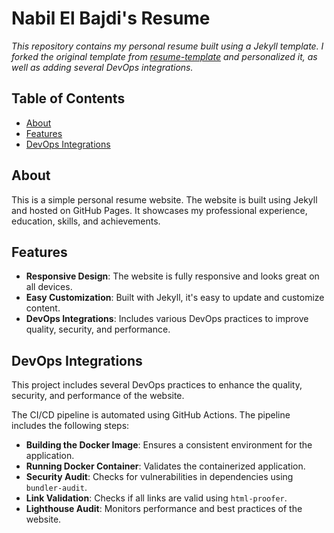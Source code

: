 # Nabil El Bajdi's Resume 

*This repository contains my personal resume built using a Jekyll template. I forked the original template from [resume-template](https://github.com/jglovier/resume-template) and personalized it, as well as adding several DevOps integrations.*

## Table of Contents
- [About](#about)
- [Features](#features)
- [DevOps Integrations](#devops-integrations)

## About
This is a simple personal resume website. The website is built using Jekyll and hosted on GitHub Pages. It showcases my professional experience, education, skills, and achievements.

## Features
- **Responsive Design**: The website is fully responsive and looks great on all devices.
- **Easy Customization**: Built with Jekyll, it's easy to update and customize content.
- **DevOps Integrations**: Includes various DevOps practices to improve quality, security, and performance.

## DevOps Integrations
This project includes several DevOps practices to enhance the quality, security, and performance of the website.

The CI/CD pipeline is automated using GitHub Actions. The pipeline includes the following steps:

- **Building the Docker Image**: Ensures a consistent environment for the application.
- **Running Docker Container**: Validates the containerized application.
- **Security Audit**: Checks for vulnerabilities in dependencies using `bundler-audit`.
- **Link Validation**: Checks if all links are valid using `html-proofer`.
- **Lighthouse Audit**: Monitors performance and best practices of the website.